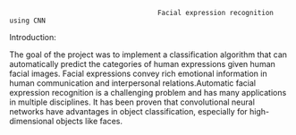                                          Facial expression recognition using CNN

Introduction:

The goal of the project was to implement a classification algorithm that can automatically predict the categories of human expressions given human facial images. Facial expressions convey rich emotional information in human communication and interpersonal relations.Automatic facial expression recognition is a challenging problem and has many applications in multiple disciplines.
It has been proven that convolutional neural networks have advantages in object classification, especially for high-dimensional objects like faces.
